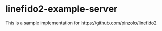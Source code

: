 # linefido2-example-server
This is a sample implementation for https://github.com/pinzolo/linefido2
